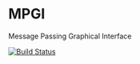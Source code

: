 # MPGI
Message Passing Graphical Interface

[![Build Status](https://api.travis-ci.org/mpgi/mpgi.svg)](https://travis-ci.org/mpgi/mpgi)
